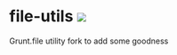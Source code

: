 file-utils [![](https://travis-ci.org/SBoudrias/file-utils.png)](https://travis-ci.org/SBoudrias/file-utils)
==========

Grunt.file utility fork to add some goodness
